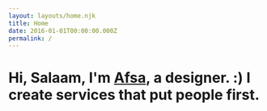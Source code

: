 ```yaml
---
layout: layouts/home.njk
title: Home
date: 2016-01-01T00:00:00.000Z
permalink: /
---
```





# Hi, Salaam, I'm [Afsa](contact), a designer. :) I create services that put people first.
